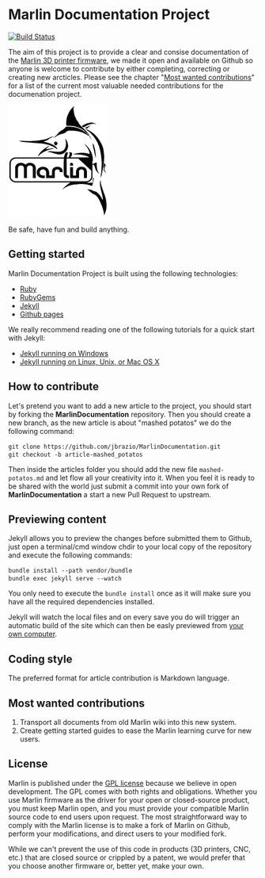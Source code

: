 # Marlin Documentation Project

[![Build Status](https://travis-ci.org/MarlinFirmware/MarlinDocumentation.svg?branch=master)](https://travis-ci.org/MarlinFirmware/MarlinDocumentation)

The aim of this project is to provide a clear and consise documentation of the [Marlin 3D printer firmware](https://github.com/MarlinFirmware/Marlin), we made it open and available on Github so anyone is welcome to contribute by either completing, correcting or creating new arcticles. Please see the chapter "[Most wanted contributions](#most-wanted-contributions)" for a list of the current most valuable needed contributions for the documenation project.

![Marlin logo](assets/images/logo/marlin/small.png)

Be safe, have fun and build anything.

## Getting started

Marlin Documentation Project is built using the following technologies:
- [Ruby](https://www.ruby-lang.org/en/downloads/)
- [RubyGems](https://rubygems.org/pages/download)
- [Jekyll](https://jekyllrb.com/)
- [Github pages](https://pages.github.com/)

We really recommend reading one of the following tutorials for a quick start with Jekyll:
- [Jekyll running on Windows](http://jekyll-windows.juthilo.com/)
- [Jekyll running on Linux, Unix, or Mac OS X](https://jekyllrb.com/docs/installation/)

## How to contribute

Let's pretend you want to add a new article to the project, you should start by forking the **MarlinDocumentation** repository. Then you should create a new branch, as the new article is about "mashed potatos" we do the following command:

```
git clone https://github.com/jbrazio/MarlinDocumentation.git
git checkout -b article-mashed_potatos
```

Then inside the articles folder you should add the new file `mashed-potatos.md` and let flow all your creativity into it.
When you feel it is ready to be shared with the world just submit a commit into your own fork of **MarlinDocumentation** a start a new Pull Request to upstream.

## Previewing content

Jekyll allows you to preview the changes before submitted them to Github, just open a terminal/cmd window chdir to your local copy of the repository and execute the following commands:

```
bundle install --path vendor/bundle
bundle exec jekyll serve --watch
```

You only need to execute the `bundle install` once as it will make sure you have all the required dependencies installed.

Jekyll will watch the local files and on every save you do will trigger an automatic build of the site which can then be easly previewed from [your own computer](http://localhost:4000/).

## Coding style

The preferred format for article contribution is Markdown language.

## Most wanted contributions

1. Transport all documents from old Marlin wiki into this new system.
2. Create getting started guides to ease the Marlin learning curve for new users.

## License

Marlin is published under the [GPL license](/LICENSE) because we believe in open development. The GPL comes with both rights and obligations. Whether you use Marlin firmware as the driver for your open or closed-source product, you must keep Marlin open, and you must provide your compatible Marlin source code to end users upon request. The most straightforward way to comply with the Marlin license is to make a fork of Marlin on Github, perform your modifications, and direct users to your modified fork.

While we can't prevent the use of this code in products (3D printers, CNC, etc.) that are closed source or crippled by a patent, we would prefer that you choose another firmware or, better yet, make your own.
